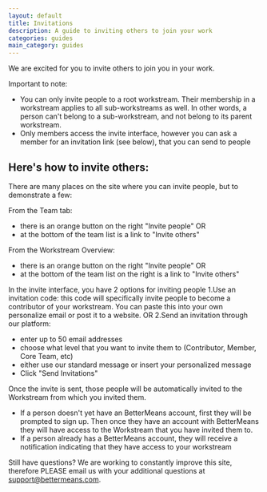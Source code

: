 ```yaml
---
layout: default
title: Invitations
description: A guide to inviting others to join your work
categories: guides
main_category: guides
---
```


We are excited for you to invite others to join you in your work.

Important to note: 
* You can only invite people to a root workstream. Their membership in a workstream applies to all sub-workstreams as well. In other words, a person can't belong to a sub-workstream, and not belong to its parent workstream.
* Only members access the invite interface, however you can ask a member for an invitation link (see below), that you can send to people


Here's how to invite others:
----------------------
There are many places on the site where you can invite people, but to demonstrate a few:

From the Team tab:
* there is an orange button on the right "Invite people" OR
* at the bottom of the team list is a link to "Invite others"

From the Workstream Overview:
* there is an orange button on the right "Invite people" OR
* at the bottom of the team list on the right is a link to "Invite others"


In the invite interface, you have 2 options for inviting people
1.Use an invitation code: this code will specifically invite people to become a contributor of your workstream. You can paste this into your own personalize email or post it to a website. OR
2.Send an invitation through our platform:
* enter up to 50 email addresses
* choose what level that you want to invite them to (Contributor, Member, Core Team, etc)
* either use our standard message or insert your personalized message
* Click "Send Invitations" 

Once the invite is sent, those people will be automatically invited to the Workstream from which you invited them.

* If a person doesn't yet have an BetterMeans account, first they will be prompted to sign up. Then once they have an account with BetterMeans they will have access to the Workstream that you have invited them to.
* If a person already has a BetterMeans account, they will receive a notification indicating that they have access to your workstream 


Still have questions? We are working to constantly improve this site, therefore PLEASE email us with your additional questions at support@bettermeans.com.

